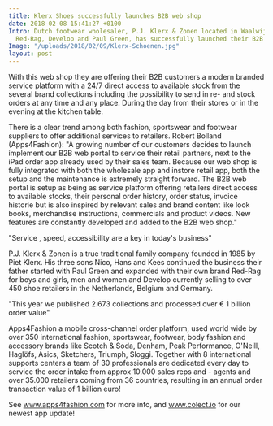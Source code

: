 ```yaml
---
title: Klerx Shoes successfully launches B2B web shop
date: 2018-02-08 15:41:27 +0100
Intro: Dutch footwear wholesaler, P.J. Klerx & Zonen located in Waalwijk, known from
  Red-Rag, Develop and Paul Green, has successfully launched their B2B web shop.
Image: "/uploads/2018/02/09/Klerx-Schoenen.jpg"
layout: post
---
```


With this web shop they are offering their B2B customers a modern branded service platform with a 24/7 direct access to available stock from the several brand collections including the possibility to send in re- and stock orders at any time and any place. During the day from their stores or in the evening at the kitchen table.

There is a clear trend among both fashion, sportswear and footwear suppliers to offer additional services to retailers. Robert Bolland (Apps4Fashion): "A growing number of our customers decides to launch implement our B2B web portal to service their retail partners, next to the iPad order app already used by their sales team. Because our web shop is fully integrated with both the wholesale app and instore retail app, both the setup and the maintenance is extremely straight forward. The B2B web portal is setup as being as service platform offering retailers direct access to available stocks, their personal order history, order status, invoice historie but is also inspired by relevant sales and brand content like look books, merchandise instructions, commercials and product videos. New features are constantly developed and added to the B2B web shop."

"Service , speed, accessibility are a key in today's business"

P.J. Klerx & Zonen is a true traditional family company founded in 1985 by Piet Klerx. His three sons Nico, Hans and Kees continued the business their father started with Paul Green and expanded with their own brand Red-Rag for boys and girls, men and women and Develop currently selling to over 450 shoe retailers in the Netherlands, Belgium and Germany.

"This year we published 2.673 collections and processed over € 1 billion order value"

Apps4Fashion a mobile cross-channel order platform, used world wide by over 350 international fashion, sportswear, footwear, body fashion and accessory brands like Scotch & Soda, Denham, Peak Performance, O'Neill, Haglöfs, Asics, Sketchers, Triumph, Sloggi. Together with 8 international supports centers a team of 30 professionals are dedicated every day to service the order intake from approx 10.000 sales reps and - agents and over 35.000 retailers coming from 36 countries, resulting in an annual order transaction value of 1 billion euro!

See www.apps4fashion.com for more info, and www.colect.io for our newest app update!
